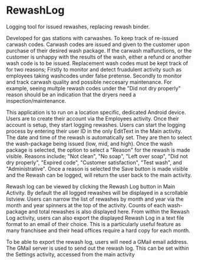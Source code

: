 # RewashLog
Logging tool for issued rewashes, replacing rewash binder.

Developed for gas stations with carwashes. To keep track of re-issued carwash codes.
Carwash codes are issued and given to the customer upon purchase of their desired wash package.
If the carwash malfunctions, or the customer is unhappy with the results of the wash, either a refund or another wash code is to be issued.
Replacement wash codes must be kept track of for two reasons; Firstly to monitor and detect fruadulent activity such as employees taking washcodes under false pretense. Secondly to monitor and track carwash quality and possible neccesary maintenance. For example, seeing multple rewash codes under the "Did not dry properly" reason should be an indication that the dryers need a inspection/maintenance. 

This application is to run on a location specific, dedicated Android device. 
Users are to create their account via the Employees activity. Once their account is setup, they start logging rewashes. 
Users can start the logging process by entering their user ID in the only EditText in the Main activity. 
The date and time of the rewash is automatically set. They are then to select the wash-package being issued (low, mid, and high). Once the wash package is selected, the option to select a "Reason" for the rewash is made visible. Reasons include; "Not clean", "No soap", "Left over soap", "Did not dry properly", "Expired code", "Customer satisfaction", "Test wash", and "Administrative". Once a reason is selected the Save button is made visible and the Rewash can be logged, will return the user back to the main activity.

Rewash log can be viewed by clicking the Rewash Log button in Main Activity. By default the all logged rewashes will be displayed in a scrollable listview. Users can narrow the list of rewashes by month and year via the month and year spinners at the top of the activity. Counts of each wash-package and total rewashes is also displayed here.
From within the Rewash Log activity, users can also export the displayed Rewash Log in a text file format to an email of their choice. This is a particularly useful feature as many franchisee and their head offices require a hard copy for each month.

To be able to export the rewash log, users will need a GMail email address. The GMail server is used to send out the rewash log. This can be set within the Settings activity, accessed from the main activity 


